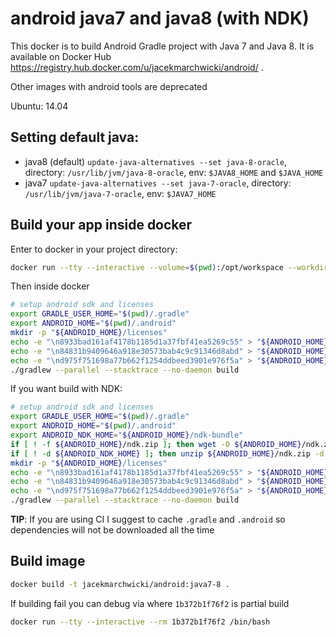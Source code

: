 # android java7 and java8 (with NDK)

This docker is to build Android Gradle project with Java 7 and Java 8.
It is available on Docker Hub https://registry.hub.docker.com/u/jacekmarchwicki/android/ .

Other images with android tools are deprecated

Ubuntu: 14.04

## Setting default java:
* java8 (default) `update-java-alternatives --set java-8-oracle`, directory: `/usr/lib/jvm/java-8-oracle`, env: `$JAVA8_HOME` and `$JAVA_HOME`
* java7 `update-java-alternatives --set java-7-oracle`, directory: `/usr/lib/jvm/java-7-oracle`, env: `$JAVA7_HOME`

## Build your app inside docker

Enter to docker in your project directory:

```bash
docker run --tty --interactive --volume=$(pwd):/opt/workspace --workdir=/opt/workspace --rm jacekmarchwicki/android:java7-8 /bin/sh
```

Then inside docker

```bash
# setup android sdk and licenses
export GRADLE_USER_HOME="$(pwd)/.gradle"
export ANDROID_HOME="$(pwd)/.android"
mkdir -p "${ANDROID_HOME}/licenses"
echo -e "\n8933bad161af4178b1185d1a37fbf41ea5269c55" > "${ANDROID_HOME}/licenses/android-sdk-license"
echo -e "\n84831b9409646a918e30573bab4c9c91346d8abd" > "${ANDROID_HOME}/licenses/android-sdk-preview-license"
echo -e "\nd975f751698a77b662f1254ddbeed3901e976f5a" > "${ANDROID_HOME}/licenses/intel-android-extra-license"
./gradlew --parallel --stacktrace --no-daemon build 
```

If you want build with NDK:

```bash
# setup android sdk and licenses
export GRADLE_USER_HOME="$(pwd)/.gradle"
export ANDROID_HOME="$(pwd)/.android"
export ANDROID_NDK_HOME="${ANDROID_HOME}/ndk-bundle"
if [ ! -f ${ANDROID_HOME}/ndk.zip ]; then wget -O ${ANDROID_HOME}/ndk.zip --quiet https://dl.google.com/android/repository/android-ndk-r13b-linux-x86_64.zip; fi
if [ ! -d ${ANDROID_NDK_HOME} ]; then unzip ${ANDROID_HOME}/ndk.zip -d /tmp/ > /dev/null; mv /tmp/* ${ANDROID_NDK_HOME}; ls ${ANDROID_NDK_HOME}/; fi
mkdir -p "${ANDROID_HOME}/licenses"
echo -e "\n8933bad161af4178b1185d1a37fbf41ea5269c55" > "${ANDROID_HOME}/licenses/android-sdk-license"
echo -e "\n84831b9409646a918e30573bab4c9c91346d8abd" > "${ANDROID_HOME}/licenses/android-sdk-preview-license"
echo -e "\nd975f751698a77b662f1254ddbeed3901e976f5a" > "${ANDROID_HOME}/licenses/intel-android-extra-license"
./gradlew --parallel --stacktrace --no-daemon build 
```

**TIP**: If you are using CI I suggest to cache `.gradle` and `.android` so dependencies will not be downloaded all the time


## Build image

```bash
docker build -t jacekmarchwicki/android:java7-8 .
```

If building fail you can debug via where `1b372b1f76f2` is partial build

```bash
docker run --tty --interactive --rm 1b372b1f76f2 /bin/bash
```

